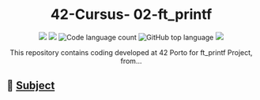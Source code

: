 <h1 align="center">
	42-Cursus- 02-ft_printf
</h1>

<p align="center">
	<img src="https://img.shields.io/badge/score-not%20submitted-red" />
	<img src="https://img.shields.io/github/languages/code-size/lbordonal/42-Cursus-02-ft_printf" />
	<img alt="Code language count" src="https://img.shields.io/github/languages/count/lbordonal/42-Cursus-02-ft_printf" />
	<img alt="GitHub top language" src="https://img.shields.io/github/languages/top/lbordonal/42-Cursus-02-ft_printf" />
	<img src="https://img.shields.io/github/last-commit/lbordonal/42-Cursus-02-ft_printf" />
</p>

<p align="center">
This repository contains coding developed at 42 Porto for ft_printf Project, from...


## :notebook: [Subject]() <br />



